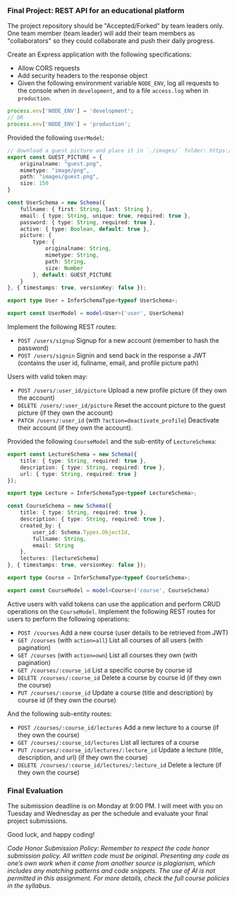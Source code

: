 ### Final Project: REST API for an educational platform

The project repository should be "Accepted/Forked" by team leaders only. One team member (team leader) will add their team members as "collaborators" so they could collaborate and push their daily progress.
  
Create an Express application with the following specifications:
* Allow CORS requests
* Add security headers to the response object
* Given the following environment variable `NODE_ENV`, log all requests to the console when in `development`, and to a file `access.log` when in `production`.
```typescript
process.env['NODE_ENV'] = 'development';
// OR
process.env['NODE_ENV'] = 'production';
```
  
Provided the following `UserModel`:
```typescript
// download a guest picture and place it in `./images/` folder: https://pics.freeicons.io/uploads/icons/png/7287311761535956910-512.png
export const GUEST_PICTURE = {
    originalname: "guest.png",
    mimetype: "image/png",
    path: "images/guest.png",
    size: 150
}

const UserSchema = new Schema({
    fullname: { first: String, last: String },
    email: { type: String, unique: true, required: true },
    password: { type: String, required: true },
    active: { type: Boolean, default: true },
    picture: {
        type: {
            originalname: String,
            mimetype: String,
            path: String,
            size: Number
        }, default: GUEST_PICTURE
    }
}, { timestamps: true, versionKey: false });

export type User = InferSchemaType<typeof UserSchema>;

export const UserModel = model<User>('user', UserSchema)
```
Implement the following REST routes:
* `POST /users/signup` Signup for a new account (remember to hash the password)
* `POST /users/signin` Signin and send back in the response a JWT (contains the user id, fullname, email, and profile picture path)
  
Users with valid token may:
* `POST /users/:user_id/picture` Upload a new profile picture (if they own the account)
* `DELETE /users/:user_id/picture` Reset the account picture to the guest picture (if they own the account)
* `PATCH /users/:user_id` (with `?action=deactivate_profile`) Deactivate their account (if they own the account).
  
Provided the following `CourseModel` and the sub-entity of `LectureSchema`:
```typescript
export const LectureSchema = new Schema({
    title: { type: String, required: true },
    description: { type: String, required: true },
    url: { type: String, required: true }
});

export type Lecture = InferSchemaType<typeof LectureSchema>;

const CourseSchema = new Schema({
    title: { type: String, required: true },
    description: { type: String, required: true },
    created_by: {
        user_id: Schema.Types.ObjectId,
        fullname: String,
        email: String
    },
    lectures: [lectureSchema]
}, { timestamps: true, versionKey: false });

export type Course = InferSchemaType<typeof CourseSchema>;

export const CourseModel = model<Course>('course', CourseSchema)
```
Active users with valid tokens can use the application and perform CRUD operations on the `CourseModel`. Implement the following REST routes for users to perform the following operations:
* `POST /courses` Add a new course (user details to be retrieved from JWT)
* `GET /courses` (with `action=all`) List all courses of all users (with pagination)
* `GET /courses` (with `action=own`) List all courses they own (with pagination)
* `GET /courses/:course_id` List a specific course by course id
* `DELETE /courses/:course_id` Delete a course by course id (if they own the course)
* `PUT /courses/:course_id` Update a course (title and description) by course id (if they own the course)
  
And the following sub-entity routes:
* `POST /courses/:course_id/lectures` Add a new lecture to a course (if they own the course)
* `GET /courses/:course_id/lectures` List all lectures of a course
* `PUT /courses/:course_id/lectures/:lecture_id` Update a lecture (title, description, and url) (if they own the course)
* `DELETE /courses/:course_id/lectures/:lecture_id` Delete a lecture (if they own the course)

### Final Evaluation 
The submission deadline is on Monday at 9:00 PM. I will meet with you on Tuesday and Wednesday as per the schedule and evaluate your final project submissions.  

Good luck, and happy coding!

_Code Honor Submission Policy: Remember to respect the code honor submission policy. All written code must be original. Presenting any code as one’s own work when it came from another source is plagiarism, which includes any matching patterns and code snippets. The use of AI is not permitted in this assignment. For more details, check the full course policies in the syllabus._
